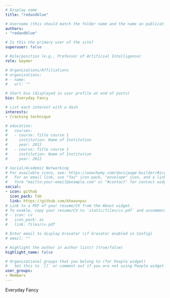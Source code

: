 ```yaml
---
# Display name
title: "redandblue"

# Username (this should match the folder name and the name on publications)
authors:
- "redandblue"

# Is this the primary user of the site?
superuser: false

# Role/position (e.g., Professor of Artificial Intelligence)
role: Gaymer

# Organizations/Affiliations
# organizations:
# - name: 
#   url: ""

# Short bio (displayed in user profile at end of posts)
bio: Everyday Fancy

# List each interest with a dash
interests:
- Cracking technique

# education:
#   courses:
#   - course: Title course 1
#     institution: Name of Institution
#     year: 2012
#   - course: Title course 1
#     institution: Name of Institution
#     year: 2012

# Social/Academic Networking
# For available icons, see: https://wowchemy.com/docs/page-builder/#icons
#   For an email link, use "fas" icon pack, "envelope" icon, and a link in the
#   form "mailto:your-email@example.com" or "#contact" for contact widget.
social:
- icon: github
  icon_pack: fab
  link: https://github.com/khoavnpsc
# Link to a PDF of your resume/CV from the About widget.
# To enable, copy your resume/CV to `static/files/cv.pdf` and uncomment the lines below.
# - icon: cv
#   icon_pack: ai
#   link: files/cv.pdf

# Enter email to display Gravatar (if Gravatar enabled in Config)
# email: ""

# Highlight the author in author lists? (true/false)
highlight_name: false

# Organizational groups that you belong to (for People widget)
#   Set this to `[]` or comment out if you are not using People widget.
user_groups:
- Members
---
```


Everyday Fancy
